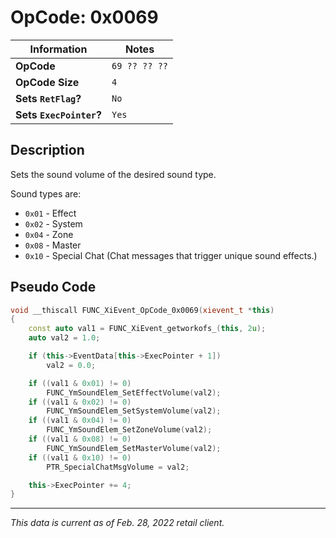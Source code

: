 # OpCode: 0x0069

| Information               | Notes |
|---                        |---    |
| **OpCode**                | `69 ?? ?? ??` |
| **OpCode Size**           | `4`   |
| **Sets `RetFlag`?**       | `No`  |
| **Sets `ExecPointer`?**   | `Yes` |

## Description

Sets the sound volume of the desired sound type.

Sound types are:

  * `0x01` - Effect
  * `0x02` - System
  * `0x04` - Zone
  * `0x08` - Master
  * `0x10` - Special Chat (Chat messages that trigger unique sound effects.)

## Pseudo Code

```cpp
void __thiscall FUNC_XiEvent_OpCode_0x0069(xievent_t *this)
{
    const auto val1 = FUNC_XiEvent_getworkofs_(this, 2u);
    auto val2 = 1.0;

    if (this->EventData[this->ExecPointer + 1])
        val2 = 0.0;

    if ((val1 & 0x01) != 0)
        FUNC_YmSoundElem_SetEffectVolume(val2);
    if ((val1 & 0x02) != 0)
        FUNC_YmSoundElem_SetSystemVolume(val2);
    if ((val1 & 0x04) != 0)
        FUNC_YmSoundElem_SetZoneVolume(val2);
    if ((val1 & 0x08) != 0)
        FUNC_YmSoundElem_SetMasterVolume(val2);
    if ((val1 & 0x10) != 0)
        PTR_SpecialChatMsgVolume = val2;

    this->ExecPointer += 4;
}
```

---

_This data is current as of Feb. 28, 2022 retail client._